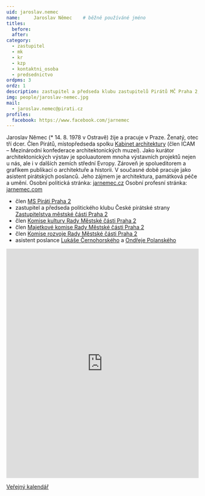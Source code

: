 ```yaml
---
uid: jaroslav.nemec
name:     Jaroslav Němec  	# běžně používáné jméno
titles:
  before: 
  after: 
category:
  - zastupitel
  - mk
  - kr
  - kzp
  - kontaktni_osoba
  - predsednictvo
ordpms: 3
ordz: 1
description: zastupitel a předseda klubu zastupitelů Pirátů MČ Praha 2, místopředseda MS Praha 2
img: people/jaroslav-nemec.jpg 
mail:
  - jaroslav.nemec@pirati.cz
profiles: 
  facebook: https://www.facebook.com/jarnemec
---
```


Jaroslav Němec (* 14. 8. 1978 v Ostravě) žije a pracuje v Praze. Ženatý, otec tří dcer. Člen Pirátů, místopředseda spolku [Kabinet architektury](http://kabinetarchitektury.cz/) (člen ICAM – Mezinárodní konfederace architektonických muzeí). Jako kurátor architektonických výstav je spoluautorem mnoha výstavních projektů nejen u nás, ale i v dalších zemích střední Evropy. Zároveň je spolueditorem a grafikem publikací o architektuře a historii. V současné době pracuje jako asistent pirátských poslanců. Jeho zájmem je architektura, památková péče a umění. Osobní politická stránka: [jarnemec.cz](http://jarnemec.cz) Osobní profesní stránka: [jarnemec.com](http://jarnemec.com)


* člen [MS Piráti Praha 2](http://praha2.pirati.cz)
* zastupitel a předseda politického klubu České pirátské strany [Zastupitelstva městské části Praha 2](http://urad.praha2.cz/Zastupitelstvo-MC-seznam)
* člen [Komise kultury Rady Městské části Praha 2](http://urad.praha2.cz/Kulturni-komise)
* člen [Majetkové komise Rady Městské části Praha 2](http://urad.praha2.cz/Majetkova-komise)
* člen [Komise rozvoje Rady Městské části Praha 2](http://urad.praha2.cz/Komise-rozvoje)
* asistent poslance [Lukáše Černohorského](http://www.psp.cz/sqw/detail.sqw?id=6442&amp;o=8) a [Ondřeje Polanského](http://www.psp.cz/sqw/detail.sqw?id=6529)



<iframe src="https://calendar.google.com/calendar/embed?src=3n73qjs6nl61suaf00icr46te4%40group.calendar.google.com&amp;ctz=Europe%2FPrague" style="border: 0" scrolling="no" width="100%" height="600" frameborder="0"></iframe>



[Veřejný kalendář](http://jarnemec.cz/verejny-kalendar/)


